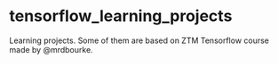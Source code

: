 # tensorflow_learning_projects

Learning projects. Some of them are based on ZTM Tensorflow course made by @mrdbourke.
